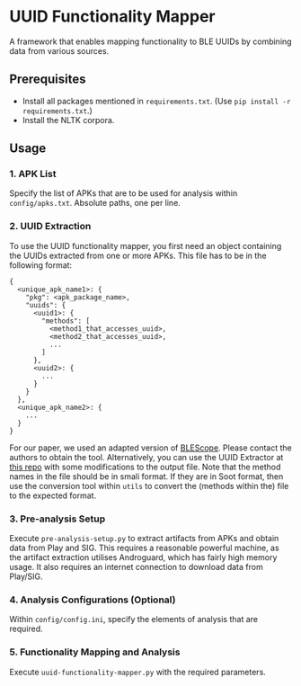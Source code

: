 # UUID Functionality Mapper
A framework that enables mapping functionality to BLE UUIDs by combining data from various sources.

## Prerequisites
* Install all packages mentioned in `requirements.txt`. (Use `pip install -r requirements.txt`.)
* Install the NLTK corpora.

## Usage
### 1. APK List
Specify the list of APKs that are to be used for analysis within `config/apks.txt`. Absolute paths, one per line.

### 2. UUID Extraction
To use the UUID functionality mapper, you first need an object containing the UUIDs extracted from one or more APKs. This file has to be in the following format:
```
{
  <unique_apk_name1>: {
    "pkg": <apk_package_name>,
    "uuids": {
      <uuid1>: {
        "methods": [
          <method1_that_accesses_uuid>,
          <method2_that_accesses_uuid>,
          ...
        ]
      },
      <uuid2>: {
        ...
      }
    }
  },
  <unique_apk_name2>: {
    ...
  }
}
```

For our paper, we used an adapted version of [BLEScope](https://dl.acm.org/doi/10.1145/3319535.3354240). Please contact the authors to obtain the tool. Alternatively, you can use the UUID Extractor at [this repo](https://github.com/projectbtle/uuid-extractor) with some modifications to the output file. Note that the method names in the file should be in smali format. If they are in Soot format, then use the conversion tool within `utils` to convert the (methods within the) file to the expected format.

### 3. Pre-analysis Setup
Execute `pre-analysis-setup.py` to extract artifacts from APKs and obtain data from Play and SIG. This requires a reasonable powerful machine, as the artifact extraction utilises Androguard, which has fairly high memory usage. It also requires an internet connection to download data from Play/SIG.

### 4. Analysis Configurations (Optional)
Within `config/config.ini`, specify the elements of analysis that are required.

### 5. Functionality Mapping and Analysis
Execute `uuid-functionality-mapper.py` with the required parameters.
